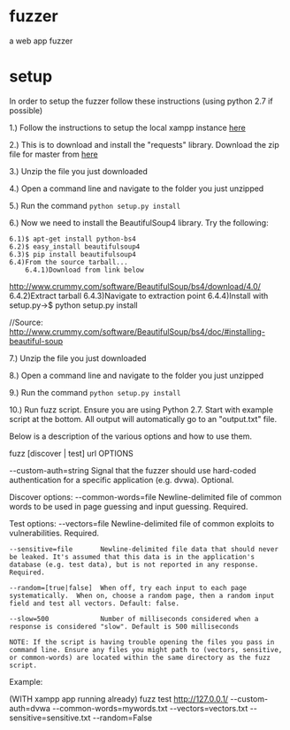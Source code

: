 # fuzzer
a web app fuzzer

# setup
In order to setup the fuzzer follow these instructions (using python 2.7 if possible)

1.) Follow the instructions to setup the local xampp instance <a href="http://yogi.se.rit.edu/~swen-331/activities/webapps.html">here</a>

2.) This is to download and install the "requests" library. Download the zip file for master from <a href="https://github.com/kennethreitz/requests">here</a>

3.) Unzip the file you just downloaded

4.) Open a command line and navigate to the folder you just unzipped

5.) Run the command <code>python setup.py install</code>

6.) Now we need to install the BeautifulSoup4 library. Try the following:

	6.1)$ apt-get install python-bs4
	6.2)$ easy_install beautifulsoup4
	6.3)$ pip install beautifulsoup4
	6.4)From the source tarball...
		6.4.1)Download from link below
http://www.crummy.com/software/BeautifulSoup/bs4/download/4.0/ 
		6.4.2)Extract tarball
		6.4.3)Navigate to extraction point
		6.4.4)Install with setup.py->$ python setup.py install

//Source: http://www.crummy.com/software/BeautifulSoup/bs4/doc/#installing-beautiful-soup

7.) Unzip the file you just downloaded

8.) Open a command line and navigate to the folder you just unzipped

9.) Run the command <code>python setup.py install</code>

10.) Run fuzz script. Ensure you are using Python 2.7. Start with example script at the bottom. All output will automatically go to an "output.txt" file. 

Below is a description of the various options and how to use them.

fuzz [discover | test] url OPTIONS

  --custom-auth=string     Signal that the fuzzer should use hard-coded authentication for a specific application (e.g. dvwa). Optional.

  Discover options:
    --common-words=file    Newline-delimited file of common words to be used in page guessing and input guessing. Required.

  Test options:
    --vectors=file         Newline-delimited file of common exploits to vulnerabilities. Required.

    --sensitive=file       Newline-delimited file data that should never be leaked. It's assumed that this data is in the application's database (e.g. test data), but is not reported in any response. Required.

    --random=[true|false]  When off, try each input to each page systematically.  When on, choose a random page, then a random input field and test all vectors. Default: false.

    --slow=500             Number of milliseconds considered when a response is considered "slow". Default is 500 milliseconds

	NOTE: If the script is having trouble opening the files you pass in command line. Ensure any files you might path to (vectors, sensitive, or common-words) are located within the same directory as the fuzz script.

Example:

(WITH xampp app running already)
fuzz test http://127.0.0.1/ --custom-auth=dvwa --common-words=mywords.txt --vectors=vectors.txt --sensitive=sensitive.txt --random=False